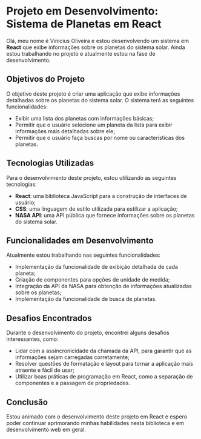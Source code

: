# Projeto em Desenvolvimento: Sistema de Planetas em React

Olá, meu nome é Vinicius Oliveira e estou desenvolvendo um sistema em **React** que exibe informações sobre os planetas do sistema solar. Ainda estou trabalhando no projeto e atualmente estou na fase de desenvolvimento.

## Objetivos do Projeto

O objetivo deste projeto é criar uma aplicação que exibe informações detalhadas sobre os planetas do sistema solar. O sistema terá as seguintes funcionalidades:

- Exibir uma lista dos planetas com informações básicas;
- Permitir que o usuário selecione um planeta da lista para exibir informações mais detalhadas sobre ele;
- Permitir que o usuário faça buscas por nome ou características dos planetas.

## Tecnologias Utilizadas

Para o desenvolvimento deste projeto, estou utilizando as seguintes tecnologias:

- **React**: uma biblioteca JavaScript para a construção de interfaces de usuário;
- **CSS**: uma linguagem de estilo utilizada para estilizar a aplicação;
- **NASA API**: uma API pública que fornece informações sobre os planetas do sistema solar.

## Funcionalidades em Desenvolvimento

Atualmente estou trabalhando nas seguintes funcionalidades:

- Implementação da funcionalidade de exibição detalhada de cada planeta;
- Criação de componentes para opções de unidade de medida;
- Integração da API da NASA para obtenção de informações atualizadas sobre os planetas;
- Implementação da funcionalidade de busca de planetas.

## Desafios Encontrados

Durante o desenvolvimento do projeto, encontrei alguns desafios interessantes, como:

- Lidar com a assincronicidade da chamada da API, para garantir que as informações sejam carregadas corretamente;
- Resolver questões de formatação e layout para tornar a aplicação mais atraente e fácil de usar;
- Utilizar boas práticas de programação em React, como a separação de componentes e a passagem de propriedades.

## Conclusão

Estou animado com o desenvolvimento deste projeto em React e espero poder continuar aprimorando minhas habilidades nesta biblioteca e em desenvolvimento web em geral.
